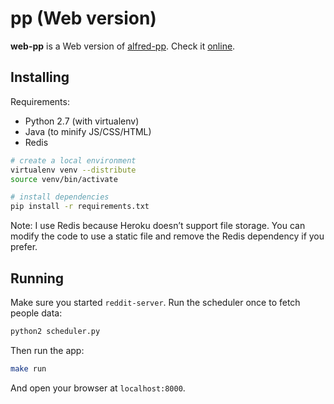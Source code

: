 # pp (Web version)

**web-pp** is a Web version of [alfred-pp][alfred-pp]. Check it [online][w].

[alfred-pp]: https://github.com/bfontaine/alfred-pp
[w]: https://p7pp.herokuapp.com/

## Installing

Requirements:

* Python 2.7 (with virtualenv)
* Java (to minify JS/CSS/HTML)
* Redis

```sh
# create a local environment
virtualenv venv --distribute
source venv/bin/activate

# install dependencies
pip install -r requirements.txt
```

Note: I use Redis because Heroku doesn’t support file storage. You can modify
the code to use a static file and remove the Redis dependency if you prefer.

## Running

Make sure you started `reddit-server`. Run the scheduler once to fetch people
data:

```sh
python2 scheduler.py
```

Then run the app:

```sh
make run
```

And open your browser at `localhost:8000`.
